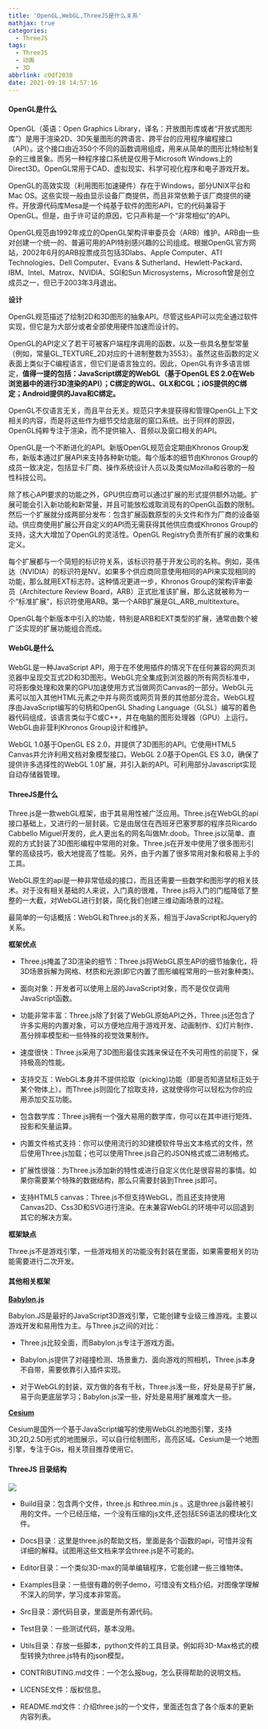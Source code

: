 ```yaml
---
title: 'OpenGL,WebGL,ThreeJS是什么关系'
mathjax: true
categories:
  - ThreeJS
tags:
  - ThreeJS
  - 动画
  - 3D
abbrlink: c0df2038
date: 2021-09-18 14:57:16
---
```


#### OpenGL是什么

OpenGL（英语：Open Graphics Library，译名：开放图形库或者“开放式图形库”）是用于渲染2D、3D矢量图形的跨语言、跨平台的应用程序编程接口（API）。这个接口由近350个不同的函数调用组成，用来从简单的图形比特绘制复杂的三维景象。而另一种程序接口系统是仅用于Microsoft Windows上的Direct3D。OpenGL常用于CAD、虚拟现实、科学可视化程序和电子游戏开发。

OpenGL的高效实现（利用图形加速硬件）存在于Windows，部分UNIX平台和Mac OS。这些实现一般由显示设备厂商提供，而且非常依赖于该厂商提供的硬件。开放源代码库Mesa是一个纯基于软件的图形API，它的代码兼容于OpenGL。但是，由于许可证的原因，它只声称是一个“非常相似”的API。

OpenGL规范由1992年成立的OpenGL架构评审委员会（ARB）维护。ARB由一些对创建一个统一的、普遍可用的API特别感兴趣的公司组成。根据OpenGL官方网站，2002年6月的ARB投票成员包括3Dlabs、Apple Computer、ATI Technologies、Dell Computer、Evans & Sutherland、Hewlett-Packard、IBM、Intel、Matrox、NVIDIA、SGI和Sun Microsystems，Microsoft曾是创立成员之一，但已于2003年3月退出。

**设计**

OpenGL规范描述了绘制2D和3D图形的抽象API。尽管这些API可以完全通过软件实现，但它是为大部分或者全部使用硬件加速而设计的。

OpenGL的API定义了若干可被客户端程序调用的函数，以及一些具名整型常量（例如，常量GL_TEXTURE_2D对应的十进制整数为3553）。虽然这些函数的定义表面上类似于C编程语言，但它们是语言独立的。因此，OpenGL有许多语言绑定，**值得一提的包括：JavaScript绑定的WebGL（基于OpenGL ES 2.0在Web浏览器中的进行3D渲染的API）；C绑定的WGL、GLX和CGL；iOS提供的C绑定；Android提供的Java和C绑定。**

OpenGL不仅语言无关，而且平台无关。规范只字未提获得和管理OpenGL上下文相关的内容，而是将这些作为细节交给底层的窗口系统。出于同样的原因，OpenGL纯粹专注于渲染，而不提供输入、音频以及窗口相关的API。

OpenGL是一个不断进化的API。新版OpenGL规范会定期由Khronos Group发布，新版本通过扩展API来支持各种新功能。每个版本的细节由Khronos Group的成员一致决定，包括显卡厂商、操作系统设计人员以及类似Mozilla和谷歌的一般性科技公司。

除了核心API要求的功能之外，GPU供应商可以通过扩展的形式提供额外功能。扩展可能会引入新功能和新常量，并且可能放松或取消现有的OpenGL函数的限制。然后一个扩展就分成两部分发布：包含扩展函数原型的头文件和作为厂商的设备驱动。供应商使用扩展公开自定义的API而无需获得其他供应商或Khronos Group的支持，这大大增加了OpenGL的灵活性。OpenGL Registry负责所有扩展的收集和定义。

每个扩展都与一个简短的标识符关系，该标识符基于开发公司的名称。例如，英伟达（NVIDIA）的标识符是NV。如果多个供应商同意使用相同的API来实现相同的功能，那么就用EXT标志符。这种情况更进一步，Khronos Group的架构评审委员（Architecture Review Board，ARB）正式批准该扩展，那么这就被称为一个“标准扩展”，标识符使用ARB。第一个ARB扩展是GL_ARB_multitexture。

OpenGL每个新版本中引入的功能，特别是ARB和EXT类型的扩展，通常由数个被广泛实现的扩展功能组合而成。


#### WebGL是什么

WebGL是一种JavaScript API，用于在不使用插件的情况下在任何兼容的网页浏览器中呈现交互式2D和3D图形。WebGL完全集成到浏览器的所有网页标准中，可将影像处理和效果的GPU加速使用方式当做网页Canvas的一部分。WebGL元素可以加入其他HTML元素之中并与网页或网页背景的其他部分混合。WebGL程序由JavaScript编写的句柄和OpenGL Shading Language（GLSL）编写的着色器代码组成，该语言类似于C或C++，并在电脑的图形处理器（GPU）上运行。WebGL由非营利Khronos Group设计和维护。

WebGL 1.0基于OpenGL ES 2.0，并提供了3D图形的API。它使用HTML5 Canvas并允许利用文档对象模型接口。WebGL 2.0基于OpenGL ES 3.0，确保了提供许多选择性的WebGL 1.0扩展，并引入新的API。可利用部分Javascript实现自动存储器管理。

#### ThreeJS是什么

Three.js是一款webGL框架，由于其易用性被广泛应用。Three.js在WebGL的api接口基础上，又进行的一层封装。它是由居住在西班牙巴塞罗那的程序员Ricardo Cabbello Miguel开发的，此人更出名的网名叫做Mr.doob。Three.js以简单、直观的方式封装了3D图形编程中常用的对象。Three.js在开发中使用了很多图形引擎的高级技巧，极大地提高了性能。另外，由于内置了很多常用对象和极易上手的工具。

WebGL原生的api是一种非常低级的接口，而且还需要一些数学和图形学的相关技术。对于没有相关基础的人来说，入门真的很难，Three.js将入门的门槛降低了整整的一大截，对WebGL进行封装，简化我们创建三维动画场景的过程。

最简单的一句话概括：WebGL和Three.js的关系，相当于JavaScript和Jquery的关系。

**框架优点**

+ Three.js掩盖了3D渲染的细节：Three.js将WebGL原生API的细节抽象化，将3D场景拆解为网格、材质和光源(即它内置了图形编程常用的一些对象种类)。

+ 面向对象：开发者可以使用上层的JavaScript对象，而不是仅仅调用JavaScript函数。

+ 功能非常丰富：Three.js除了封装了WebGL原始API之外，Three.js还包含了许多实用的内置对象，可以方便地应用于游戏开发、动画制作、幻灯片制作、髙分辨率模型和一些特殊的视觉效果制作。

+ 速度很快：Three.js采用了3D图形最佳实践来保证在不失可用性的前提下，保持极高的性能。

+ 支持交互：WebGL本身并不提供拾取（picking)功能（即是否知道鼠标正处于某个物体上）。而Three.js则固化了拾取支持，这就使得你可以轻松为你的应用添加交互功能。

+ 包含数学库：Three.js拥有一个强大易用的数学库，你可以在其中进行矩阵、投影和矢量运算。

+ 内置文件格式支持：你可以使用流行的3D建模软件导出文本格式的文件，然后使用Three.js加载；也可以使用Three.js自己的JSON格式或二进制格式。

+ 扩展性很强：为Three.js添加新的特性或进行自定义优化是很容易的事情。如果你需要某个特殊的数据结构，那么只需要封装到Three.js即可。

+ 支持HTML5 canvas：Three.js不但支持WebGL，而且还支持使用Canvas2D、Css3D和SVG进行渲染。在未兼容WebGL的环境中可以回退到其它的解决方案。


**框架缺点**

Three.js不是游戏引擎，一些游戏相关的功能没有封装在里面，如果需要相关的功能需要进行二次开发。

#### 其他相关框架

**[Babylon.js](https://www.babylonjs.com/)**

Babylon.JS是最好的JavaScript3D游戏引擎，它能创建专业级三维游戏。主要以游戏开发和易用性为主。与Three.js之间的对比：

+ Three.js比较全面，而Babylon.js专注于游戏方面。

+ Babylon.js提供了对碰撞检测、场景重力、面向游戏的照相机，Three.js本身不自带，需要依靠引入插件实现。

+ 对于WebGL的封装，双方做的各有千秋，Three.js浅一些，好处是易于扩展，易于向更底层学习；Babylon.js深一些，好处是易用扩展难度大一些。

**[Cesium](https://cesium.com/)**

Cesium是国外一个基于JavaScript编写的使用WebGL的地图引擎，支持3D,2D,2.5D形式的地图展示，可以自行绘制图形，高亮区域。Cesium是一个地图引擎，专注于Gis，相关项目推荐使用它。

#### ThreeJS 目录结构

![](0001.png)

+ Build目录：包含两个文件，three.js 和three.min.js 。这是three.js最终被引用的文件。一个已经压缩，一个没有压缩的js文件,还包括ES6语法的模块化文件。

+ Docs目录：这里是three.js的帮助文档，里面是各个函数的api，可惜并没有详细的解释。试图用这些文档来学会three.js是不可能的。

+ Editor目录：一个类似3D-max的简单编辑程序，它能创建一些三维物体。

+ Examples目录：一些很有趣的例子demo，可惜没有文档介绍。对图像学理解不深入的同学，学习成本非常高。

+ Src目录：源代码目录，里面是所有源代码。

+ Test目录：一些测试代码，基本没用。

+ Utils目录：存放一些脚本，python文件的工具目录。例如将3D-Max格式的模型转换为three.js特有的json模型。

+ CONTRIBUTING.md文件：一个怎么报bug，怎么获得帮助的说明文档。

+ LICENSE文件：版权信息。

+ README.md文件：介绍three.js的一个文件，里面还包含了各个版本的更新内容列表。